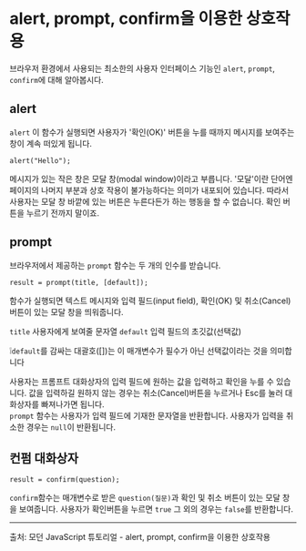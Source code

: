 # alert, prompt, confirm을 이용한 상호작용
브라우저 환경에서 사용되는 최소한의 사용자 인터페이스 기능인 `alert`, `prompt`, `confirm`에 대해 알아봅시다.


## alert
`alert` 이 함수가 실행되면 사용자가 '확인(OK)' 버튼을 누를 때까지 메시지를 보여주는 창이 계속 떠있게 됩니다.
```
alert("Hello");
```
메시지가 있는 작은 창은 모달 창(modal window)이라고 부릅니다. '모달'이란 단어엔 페이지의 나머지 부분과 상호 작용이 불가능하다는 의미가 내포되어 있습니다. 따라서 사용자는 모달 창 바깥에 있는 버튼은 누른다든가 하는 행동을 할 수 없습니다. 확인 버튼을 누르기 전까지 말이죠.


## prompt
브라우저에서 제공하는 `prompt` 함수는 두 개의 인수를 받습니다.
```
result = prompt(title, [default]);
```
함수가 실행되면 텍스트 메시지와 입력 필드(input field), 확인(OK) 및 취소(Cancel)버튼이 있는 모달 창을 띄워줍니다.

`title`
사용자에게 보여줄 문자열
`default`
입력 필드의 초깃값(선택값)

❕`default`를 감싸는 대괄호([])는 이 매개변수가 필수가 아닌 선택값이라는 것을 의미합니다

사용자는 프롬프트 대화상자의 입력 필드에 원하는 값을 입력하고 확인을 누를 수 있습니다. 값을 입력하길 원하지 않는 경우는 취소(Cancel)버튼을 누르거나 Esc를 눌러 대화상자를 빠져나가면 됩니다.   
`prompt` 함수는 사용자가 입력 필드에 기재한 문자열을 반환합니다. 사용자가 입력을 취소한 경우는 `null`이 반환됩니다.



## 컨펌 대화상자
```
result = confirm(question);
```
`confirm`함수는 매개변수로 받은 `question(질문)`과 확인 및 취소 버튼이 있는 모달 창을 보여줍니다.
사용자가 확인버튼을 누르면 `true` 그 외의 경우는 `false`를 반환합니다.


---
출처: 모던 JavaScript 튜토리얼 - alert, prompt, confirm을 이용한 상호작용
